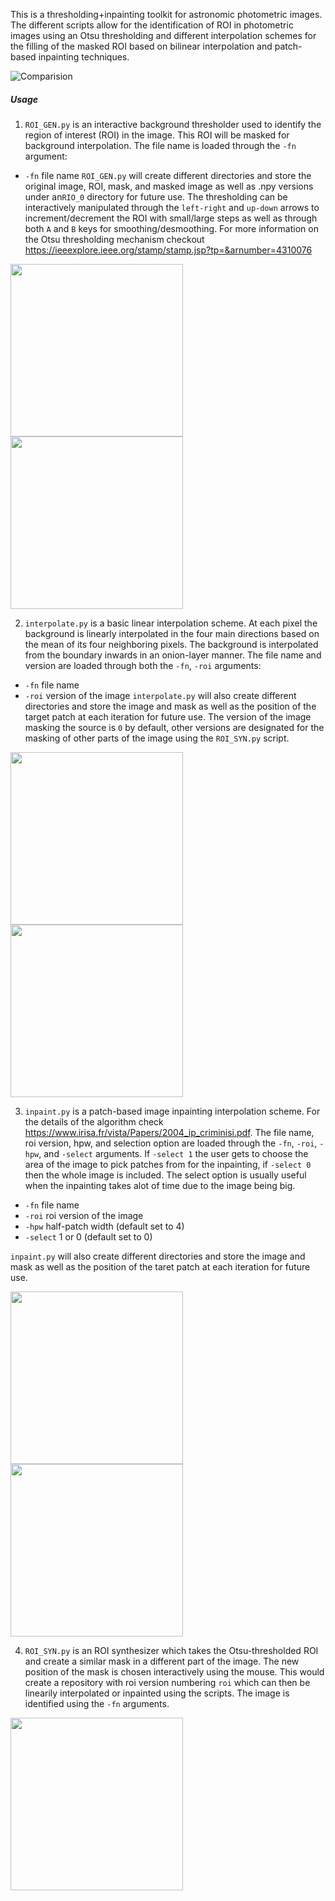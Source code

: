 This is a thresholding+inpainting toolkit for astronomic photometric images. The different scripts allow for the identification of ROI in photometric images using an Otsu thresholding and different interpolation schemes for the filling of the masked ROI based on bilinear interpolation and patch-based inpainting techniques.

![Comparision](../assets/images/out.jpg?raw=true)

##### Usage
1. `ROI_GEN.py` is an interactive background thresholder used to identify the region of interest (ROI) in the image. This ROI will be masked for background interpolation. The file name is loaded through the `-fn` argument:
  - `-fn` file name
  `ROI_GEN.py` will create different directories and store the original image, ROI, mask, and masked image as well as .npy versions under an`RIO_0` directory for future use. The thresholding can be interactively manipulated through the `left-right` and `up-down` arrows to increment/decrement the ROI with small/large steps as well as through both `A` and `B` keys for smoothing/desmoothing. For more information on the Otsu thresholding mechanism checkout https://ieeexplore.ieee.org/stamp/stamp.jsp?tp=&arnumber=4310076

<p float='center'>
  <img src="../assets/images/ROI_GEN.gif?raw=true" width="276" height="276">
  <img src="../assets/images/ROI_GEN_2.gif?raw=true" width="276" height="276">
</p>

2. `interpolate.py` is a basic linear interpolation scheme. At each pixel the background is linearly interpolated in the four main directions based on the mean of its four neighboring pixels. The background is interpolated from the boundary inwards in an onion-layer manner. The file name and version are loaded through both the `-fn`, `-roi` arguments:
  - `-fn` file name
  - `-roi` version of the image
`interpolate.py` will also create different directories and store the image and mask as well as the position of the target patch at each iteration for future use. The version of the image masking the source is `0` by default, other versions are designated for the masking of other parts of the image using the `ROI_SYN.py` script. 

<p float='center'>
  <img src="../assets/images/Crab_int.gif?raw=true" width="276" height="276">
  <img src="../assets/images/eye_int.gif?raw=true" width="276" height="276">
</p>

3. `inpaint.py` is a patch-based image inpainting interpolation scheme. For the details of the algorithm check https://www.irisa.fr/vista/Papers/2004_ip_criminisi.pdf. The file name, roi version, hpw, and selection option are loaded through the `-fn`, `-roi`, `-hpw`, and `-select` arguments. If `-select 1` the user gets to choose the area of the image to pick patches from for the inpainting, if `-select 0` then the whole image is included. The select option is usually useful when the inpainting takes alot of time due to the image being big. 
  - `-fn` file name
  - `-roi` roi version of the image
  - `-hpw` half-patch width (default set to 4)
  - `-select` 1 or 0  (default set to 0)

`inpaint.py` will also create different directories and store the image and mask as well as the position of the taret patch at each iteration for future use.

<p float='center'>
  <img src="../assets/images/Crab_inp.gif?raw=true" width="276" height="276">
  <img src="../assets/images/imageseye_inp.gif?raw=true" width="276" height="276">
</p>

4. `ROI_SYN.py` is an ROI synthesizer which takes the Otsu-thresholded ROI and create a similar mask in a different part of the image. The new position of the mask is chosen interactively using the mouse. This would create a repository with roi version numbering `roi` which can then be linearily interpolated or inpainted using the scripts. The image is identified using the `-fn` arguments. 

<p float='center'>
  <img src = "../assets/images/crab_syn.gif?raw=true" width="276" height="276">
</p>
